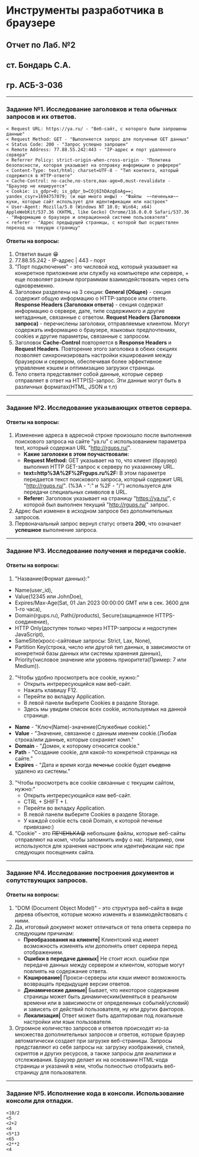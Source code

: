 # Инструменты разработчика в браузере

## Отчет по Лаб. №2
## ст. Бондарь С.А.
## гр. АСБ-3-036

------------

### Задание №1. Исследование заголовков и тела обычных запросов и их ответов.

```shell
< Request URL: https://ya.ru/ - "Веб-сайт, с которого были запрошены данные" 
< Request Method: GET - "Выполняется запрос для полученые GET данных"
< Status Code: 200 - "Запрос успешно запрошен"
< Remote Address: 77.88.55.242:443 - "IP-адрес и порт удаленного сервера"
< Referrer Policy: strict-origin-when-cross-origin - "Политика безопасности, которая указывает на отправку информации о реферере"
< Content-Type: text/html; charset=UTF-8 - "Тип контента, который содержится в HTTP-ответе"
< Cache-Control: no-cache,no-store,max-age=0,must-revalidate - "Браузер не кешируется"
< Cookie: is_gdpr=0; is_gdpr_b=COj6IhDAzgEoAg==; yandex_csyr=1694757079; (и еще много инфы) - "Файлы  ~~печеньки~~ куки, которые сайт использует для идентификации или настроек"
< User-Agent: Mozilla/5.0 (Windows NT 10.0; Win64; x64) AppleWebKit/537.36 (KHTML, like Gecko) Chrome/116.0.0.0 Safari/537.36 - "Информацию о браузере и операционной системе пользователя"
< referer - "Адрес предыдущей страницы, с которой был осуществлен переход на текущую страницу"
```

#### Ответы на вопросы:
1. Ответил выше 😁
2. 77.88.55.242 - IP-адрес | 443 - порт
3. "Порт подключения" - это числовой код, который указывает на конкретное приложение или службу на компьютере или сервере, + еще  позволяет разным программам взаимодействовать через сеть одновременно.
4. Заголовки разделены на 3 секции: 
**General (Общее)** - секция содержит общую информацию о HTTP-запросе или ответе.
**Response Headers (Заголовки ответа)** - секция содержат информацию о сервере, дате, типе содержимого и другие метаданные, связанные с ответом.
**Request Headers (Заголовки запроса)** - перечислены заголовки, отправляемые клиентом. Могут содержать информацию о браузере, языковых предпочтениях, cookies и другие параметры, связанные с запросом.
5. Заголовок **Cache-Control** повторяется в **Response Headers** и **Request Headers**. Повторение этого заголовка в обеих секциях позволяет синхронизировать настройки кэширования между браузером и сервером, обеспечивая более эффективное управление кэшем и оптимизацию загрузки страницы. 
6. Тело ответа представляет собой данные, которые сервер отправляет в ответ на HTTP(S)-запрос. Эти данные могут быть в различных форматах(HTML, JSON и т.п)

------------

### Задание №2. Исследование указывающих ответов сервера.

#### Ответы на вопросы:
1. Изменение адреса в адресной строке произошло после выполнения поискового запроса на сайте "ya.ru" с использованием параметра text, который содержал URL "http://rgups.ru/".
	- **Какие заголовки в этом поучаствовали:**
	- **Request Method:** GET указывает на то, что клиент (браузер) выполнил HTTP GET-запрос к серверу по указанному URL.
	- **text=http%3A%2F%2Frgups.ru%2F:** В этом параметре передается текст поискового запроса, который содержит URL "http://rgups.ru/". (%3A - ":" и %2F - "/") используется для передачи специальных символов в URL.
	- **Referer:** Заголовок указывает на страницу "https://ya.ru/", с которой был выполнен текущий "http://rgups.ru/" запрос.
2. Адрес был изменен в исходном запросе без дополнительных запросов.
3. Первоначальный запрос вернул статус ответа **200**, что означает **успешное** выполнение запроса.

------------

### Задание №3. Исследование получения и передачи cookie.

#### Ответы на вопросы:
1. "Название(Формат данных):" 
- Name(user_id),
- Value(12345 или JohnDoe),
- Expires/Max-Age(Sat, 01 Jan 2023 00:00:00 GMT или в сек. 3600 для 1-го часа),
- Domain(rgups.ru), Path(/products), Secure(защищенное HTTPS-соединение),
- HTTP Only(доступен только через HTTP-запросы и недоступен JavaScript),
- SameSite(кросс-сайтовые запросы: Strict, Lax, None),
- Partition Key(строка, число или другой тип данных, в зависимости от конкретной базы данных или системы хранения данных),
- Priority(числовое значение или уровень приоритета(Пример: 7 или Medium)).
2. "Чтобы удобно просмотреть все cookie, нужно:"
	 - Открыть интрересующийся нам веб-сайт.
	 - Нажать клавишу F12.
	 - Перейти во вкладку Application.
	 - В левой панели выберите Cookies в разделе Storage. 
	- Здесь мы увидим список всех cookie, используемых на данной странице.
- **Name** - "Ключ(Name)-значение(Служебные cookie)."
- **Value** - "Значение, связанное с данным именем cookie.(Любая строка/или данные, которые сохраняет комп."
- **Domain** - "Домен, к которому относится cookie."
- **Path** - "Создание cookie, для какой-то конкретной страницы на сайте."
- **Expires** - "Дата и время когда ~~печенье~~ cookie будет ~~съедено~~ удалено из системы."
3. "Чтобы просмотреть все cookie связанные с текущим сайтом, нужно:"
	- Открыть интрересующийся нам веб-сайт.
	- CTRL + SHIFT + I.
	- Перейти во вкладку Application.
	- В левой панели выберите Cookies в разделе Storage. 
	- У каждой cookie есть свой Domain, к которой печенье привязано:)
4. "Cookie" - это ~~ПЕЧЕНЬКА😁~~ небольшие файлы, которые веб-сайты отправляют на комп, чтобы запомнить инфу о нас. Например, они используются для хранения настроек или идентификации нас при следующих посещениях сайта.

------------

### Задание №4. Исследование построения документов и сопутствующих запросов.

#### Ответы на вопросы:
1. "DOM (Document Object Model)" - это структура веб-сайта в виде дерева объектов, которые можно изменять и взаимодействовать с ними.
2. Да, итоговый документ может отличаться от тела ответа сервера по следующим причинам:
	- **Преобразования на клиенте|** Клиентский код имеет возможность изменять или дополнять ответ сервера перед отображением.
	- **Ошибки в передаче данных|** Не стоит искл. ошибки при передаче данных между сервером и клиентом, которые могут повлиять на содержание ответа.
	- **Кэширование|** Прокси-серверы или кэши имеют возможность возвращать предыдущие версии ответов.
	- **Динамические данные|** Бывает, что некоторое содержание страницы может быть динамическим(меняться в реальном времени или в зависимости от определенных событий/условий) и зависеть от действий пользователя, ну или других факторов.
	- **Локализация|** Ответ может быть адаптирован под локальные настройки или язык пользователя.
3. Огромное количество запросов и ответов происходят из-за множества дополнительных запросов и ответов, которые браузер автоматически создает при загрузке веб-страницы. Запросы представляют из себя запросы на: загрузку изображений, стилей, скриптов и других ресурсов, а также запросы для аналитики и отслеживания. Браузер делает их на основании HTML-кода страницы и указаний в нем, чтобы полностью отобразить веб-страницу для пользователя.

------------

### Задание №5. Исполнение кода в консоли. Использование консоли для отладки.

```shell
<10/2
<5
<2+2
<4
<5*13
<65
<2**2
<4
```